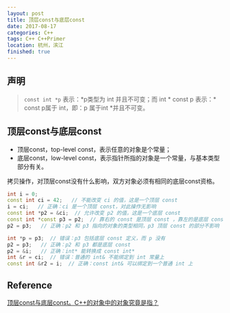 ```yaml
---
layout: post
title: 顶层const与底层const
date: 2017-08-17 
categories: C++ 
tags: C++ C++Primer
location: 杭州，滨江
finished: true
---
```


## 声明

> `const int *p` 表示：\*p类型为 int 并且不可变；而 int \* const p 表示：\* const p属于 int，即：p 属于int \*并且不可变。

## 顶层const与底层const

- 顶层const，top-level const，表示任意的对象是个常量；
- 底层const，low-level const，表示指针所指的对象是一个常量，与基本类型部分有关。

拷贝操作，对顶层const没有什么影响，双方对象必须有相同的底层const资格。

```c++
int i = 0;  
const int ci = 42;   // 不能改变 ci 的值，这是一个顶层 const  
i = ci;   // 正确：ci 是一个顶层 const，对此操作无影响  
const int *p2 = &ci;  // 允许改变 p2 的值，这是一个底层 const  
const int *const p3 = p2;  // 靠右的 const 是顶层 const ，靠左的是底层 const  
p2 = p3;   // 正确：p2 和 p3 指向的对象的类型相同，p3 顶层 const 的部分不影响  

int *p = p3;  // 错误：p3 包括底层 const 定义，而 p 没有  
p2 = p3;   // 正确：p2 和 p3 都是底层 const 
p2 = &i;   // 正确：int* 能转换成 const int*  
int &r = ci;  // 错误：普通的 int& 不能绑定到 int 常量上  
const int &r2 = i;  // 正确：const int& 可以绑定到一个普通 int 上 
```
## Reference

[顶层const与底层const。C++的对象中的对象究竟是指？](https://www.zhihu.com/question/24785843)